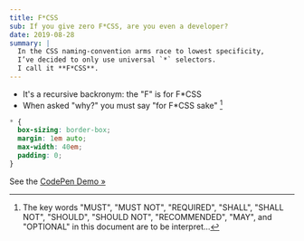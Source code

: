 ```yaml
---
title: F*CSS
sub: If you give zero F*CSS, are you even a developer?
date: 2019-08-28
summary: |
  In the CSS naming-convention arms race to lowest specificity,
  I’ve decided to only use universal `*` selectors.
  I call it **F*CSS**.
---
```


- It's a recursive backronym: the "F" is for F*CSS
- When asked "why?" you must say "for F*CSS sake" [^1]

```css
* {
  box-sizing: border-box;
  margin: 1em auto;
  max-width: 40em;
  padding: 0;
}
```

See the [CodePen Demo »](https://codepen.io/miriamsuzanne/pen/GRKEZQy)

[^1]: The key words
"MUST", "MUST NOT", "REQUIRED", "SHALL", "SHALL NOT",
"SHOULD", "SHOULD NOT", "RECOMMENDED", "MAY", and
"OPTIONAL" in this document are to be interpret...
